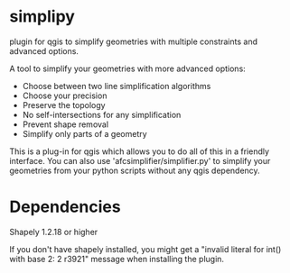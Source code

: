 simplipy
========

plugin for qgis to simplify geometries with multiple constraints and advanced options.


A tool to simplify your geometries with more advanced options:

- Choose between two line simplification algorithms
- Choose your precision
- Preserve the topology
- No self-intersections for any simplification
- Prevent shape removal
- Simplify only parts of a geometry


This is a plug-in for qgis which allows you to do all of this in a friendly interface.
You can also use 'afcsimplifier/simplifier.py' to simplify your geometries from your python scripts without any qgis dependency.


Dependencies
============
Shapely 1.2.18 or higher


If you don't have shapely installed, you might get a "invalid literal for int() with base 2: 2 r3921" message when installing the plugin.



